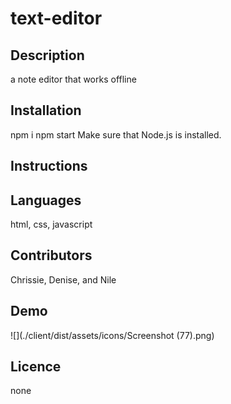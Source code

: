 # text-editor

## Description
a note editor that works offline

## Installation
npm i
npm start
Make sure that Node.js is installed.

## Instructions 


## Languages
html, css, javascript

## Contributors
Chrissie, Denise, and  Nile

## Demo
![](./client/dist/assets/icons/Screenshot (77).png)

## Licence 
none